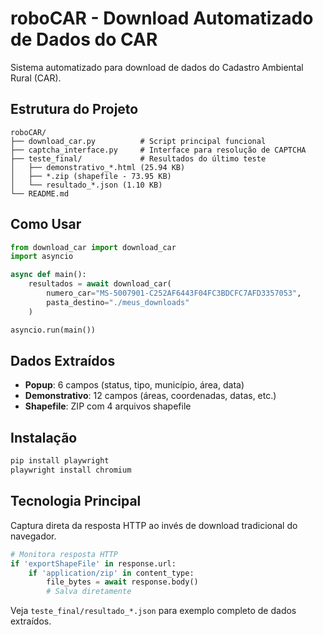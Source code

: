 # roboCAR - Download Automatizado de Dados do CAR

Sistema automatizado para download de dados do Cadastro Ambiental Rural (CAR).

## Estrutura do Projeto

```
roboCAR/
├── download_car.py          # Script principal funcional
├── captcha_interface.py     # Interface para resolução de CAPTCHA
├── teste_final/             # Resultados do último teste
│   ├── demonstrativo_*.html (25.94 KB)
│   ├── *.zip (shapefile - 73.95 KB)
│   └── resultado_*.json (1.10 KB)
└── README.md
```

## Como Usar

```python
from download_car import download_car
import asyncio

async def main():
    resultados = await download_car(
        numero_car="MS-5007901-C252AF6443F04FC3BDCFC7AFD3357053",
        pasta_destino="./meus_downloads"
    )

asyncio.run(main())
```

## Dados Extraídos

- **Popup**: 6 campos (status, tipo, município, área, data)
- **Demonstrativo**: 12 campos (áreas, coordenadas, datas, etc.)
- **Shapefile**: ZIP com 4 arquivos shapefile

## Instalação

```bash
pip install playwright
playwright install chromium
```

## Tecnologia Principal

Captura direta da resposta HTTP ao invés de download tradicional do navegador.

```python
# Monitora resposta HTTP
if 'exportShapeFile' in response.url:
    if 'application/zip' in content_type:
        file_bytes = await response.body()
        # Salva diretamente
```

Veja `teste_final/resultado_*.json` para exemplo completo de dados extraídos.
